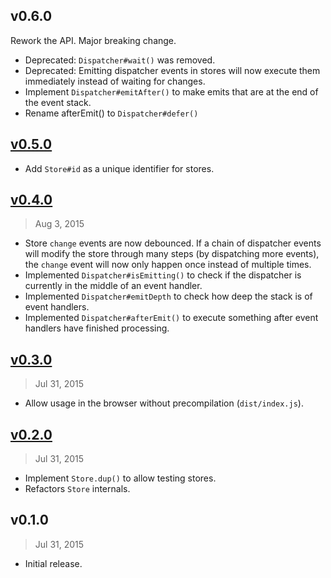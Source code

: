 ## v0.6.0

Rework the API. Major breaking change.

* Deprecated: `Dispatcher#wait()` was removed.
* Deprecated: Emitting dispatcher events in stores will now execute them immediately instead of waiting for changes.
* Implement `Dispatcher#emitAfter()` to make emits that are at the end of the event stack.
* Rename afterEmit() to `Dispatcher#defer()`

## [v0.5.0]

* Add `Store#id` as a unique identifier for stores.

[v0.5.0]: https://github.com/rstacruz/uflux/compare/v0.5.0...v0.4.0

## [v0.4.0]
> Aug  3, 2015

* Store `change` events are now debounced. If a chain of dispatcher events will modify the store through many steps (by dispatching more events), the `change` event will now only happen once instead of multiple times.
* Implemented `Dispatcher#isEmitting()` to check if the dispatcher is currently in the middle of an event handler.
* Implemented `Dispatcher#emitDepth` to check how deep the stack is of event handlers.
* Implemented `Dispatcher#afterEmit()` to execute something after event handlers have finished processing.

[v0.4.0]: https://github.com/rstacruz/uflux/compare/v0.3.0...v0.4.0

## [v0.3.0]
> Jul 31, 2015

* Allow usage in the browser without precompilation (`dist/index.js`).

[v0.3.0]: https://github.com/rstacruz/uflux/compare/v0.2.0...v0.3.0

## [v0.2.0]
> Jul 31, 2015

* Implement `Store.dup()` to allow testing stores.
* Refactors `Store` internals.

[v0.2.0]: https://github.com/rstacruz/uflux/compare/v0.1.0...v0.2.0

## v0.1.0
> Jul 31, 2015

* Initial release.
